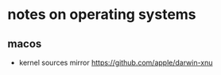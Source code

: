 # notes on operating systems

## macos 

- kernel sources mirror https://github.com/apple/darwin-xnu
